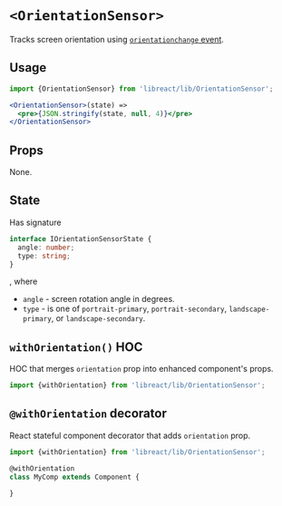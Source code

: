 # `<OrientationSensor>`

Tracks screen orientation using [`orientationchange` event](https://developer.mozilla.org/en-US/docs/Web/Events/orientationchange).

## Usage

```jsx
import {OrientationSensor} from 'libreact/lib/OrientationSensor';

<OrientationSensor>(state) =>
  <pre>{JSON.stringify(state, null, 4)}</pre>
</OrientationSensor>
```

## Props

None.

## State

Has signature

```ts
interface IOrientationSensorState {
  angle: number;
  type: string;
}
```

, where

  - `angle` - screen rotation angle in degrees.
  - `type` - is one of `portrait-primary`, `portrait-secondary`, `landscape-primary`, or `landscape-secondary`.


## `withOrientation()` HOC

HOC that merges `orientation` prop into enhanced component's props.

```jsx
import {withOrientation} from 'libreact/lib/OrientationSensor';
```


## `@withOrientation` decorator

React stateful component decorator that adds `orientation` prop.

```js
import {withOrientation} from 'libreact/lib/OrientationSensor';

@withOrientation
class MyComp extends Component {

}
```
